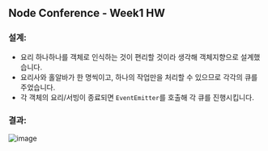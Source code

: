 ## Node Conference - Week1 HW

### 설계:
- 요리 하나하나를 객체로 인식하는 것이 편리할 것이라 생각해 객체지향으로 설계했습니다.
- 요리사와 홀알바가 한 명씩이고, 하나의 작업만을 처리할 수 있으므로 각각의 큐를 주었습니다.
- 각 객체의 요리/서빙이 종료되면 `EventEmitter`를 호출해 각 큐를 진행시킵니다.

### 결과:
![image](https://github.com/LikeLion-at-CAU-11th/node-conference-week1/assets/106161726/e0e4a9cd-205a-4a59-bf7c-fff9232c92ba)
